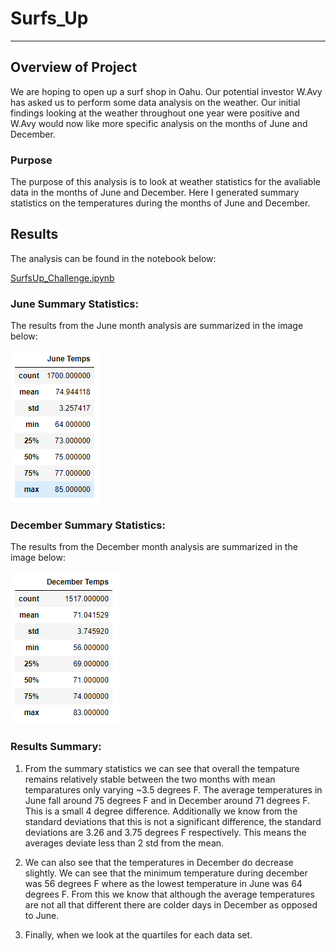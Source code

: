 # Surfs_Up
---
## Overview of Project
We are hoping to open up a surf shop in Oahu. Our potential investor W.Avy has asked us to perform some data analysis on the weather. Our initial findings looking at the weather throughout one year were positive and W.Avy would now like more specific analysis on the months of June and December. 

### Purpose
The purpose of this analysis is to look at weather statistics for the avaliable data in the months of June and December. Here I generated summary statistics on the temperatures during the months of June and December. 

## Results
The analysis can be found in the notebook below:

[SurfsUp_Challenge.ipynb](https://github.com/ClaudAMC/Surfs_Up/blob/main/SurfsUp_Challenge.ipynb)

### June Summary Statistics:
The results from the June month analysis are summarized in the image below:

![June Temp Summary.PNG](https://github.com/ClaudAMC/Surfs_Up/blob/main/June%20Temp%20Summary.PNG)

### December Summary Statistics:

The results from the December month analysis are summarized in the image below:

![December Temp Summary.PNG](https://github.com/ClaudAMC/Surfs_Up/blob/main/December%20Temp%20Summary.PNG)

### Results Summary:

1. From the summary statistics we can see that overall the tempature remains relatively stable between the two months with mean temparatures only varying ~3.5 degrees F. The average temperatures in June fall around 75 degrees F and in December around 71 degrees F. This is a small 4 degree difference. Additionally we know from the standard deviations that this is not a significant difference, the standard deviations are 3.26 and 3.75 degrees F respectively. This means the averages deviate less than 2 std from the mean.

2. We can also see that the temperatures in December do decrease slightly. We can see that the minimum temperature during december was 56 degrees F where as the lowest temperature in June was 64 degrees F. From this we know that although the average temperatures are not all that different there are colder days in December as opposed to June.

3. Finally, when we look at the quartiles for each data set.

